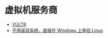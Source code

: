 # 虚拟机服务商



- [VULTR](https://www.vultr.com/)
- [不用装双系统，直接在 Windows 上体验 Linux](https://spencerwoo.com/dowww/1-Preparations/#windows-10-%F0%9F%92%A1)
